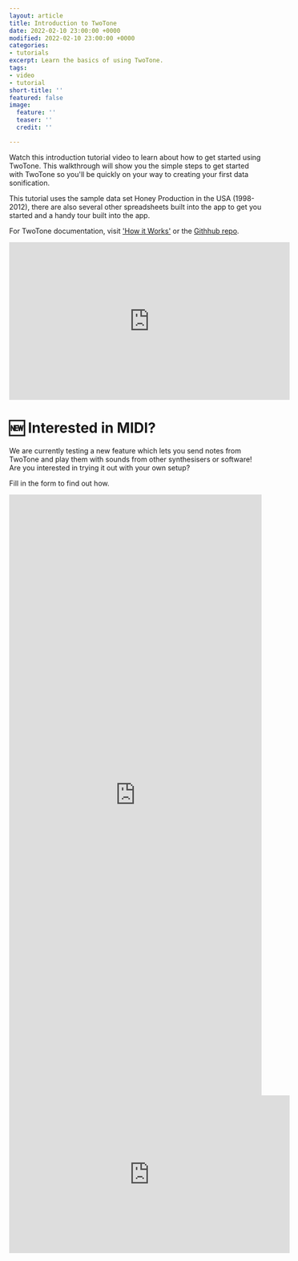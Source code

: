 ```yaml
---
layout: article
title: Introduction to TwoTone
date: 2022-02-10 23:00:00 +0000
modified: 2022-02-10 23:00:00 +0000
categories:
- tutorials
excerpt: Learn the basics of using TwoTone.
tags:
- video
- tutorial
short-title: ''
featured: false
image:
  feature: ''
  teaser: ''
  credit: ''

---
```

Watch this introduction tutorial video to learn about how to get started using TwoTone. This walkthrough will show you the simple steps to get started with TwoTone so you'll be quickly on your way to creating your first data sonification.

This tutorial uses the sample data set Honey Production in the USA (1998-2012), there are also several other spreadsheets built into the app to get you started and a handy tour built into the app.

For TwoTone documentation, visit ['How it Works'](https://twotone.io/how-it-works/ "How it Works") or the [Githhub repo](https://github.com/sonifydata/twotone "TwoTone Github Repo").

<iframe width="560" height="315" src="https://www.youtube.com/embed/I0vL_g1DYmY" frameborder="0" allow="accelerometer; autoplay; encrypted-media; gyroscope; picture-in-picture" allowfullscreen></iframe>

# 🆕 Interested in MIDI?

We are currently testing a new feature which lets you send notes from TwoTone and play them with sounds from other synthesisers or software! Are you interested in trying it out with your own setup?

Fill in the form to find out how.

<iframe src="https://docs.google.com/forms/d/e/1FAIpQLSc4yWuU0encpFWmcb1Ew9wx3HlPFIQpigVLP6-YYRpkHlWoYw/viewform?embedded=true" width="100%" height="1200px" frameborder="0" marginheight="5" marginwidth="5" aria-label="a video about MIDI feature">Loading form…</iframe>

<iframe width="560" height="315" src="https://www.youtube.com/embed/KcuHSPgu5z4" title="YouTube video player" frameborder="0" allow="accelerometer; autoplay; clipboard-write; encrypted-media; gyroscope; picture-in-picture" allowfullscreen aria-label="a form with a bunch of questions"></iframe>